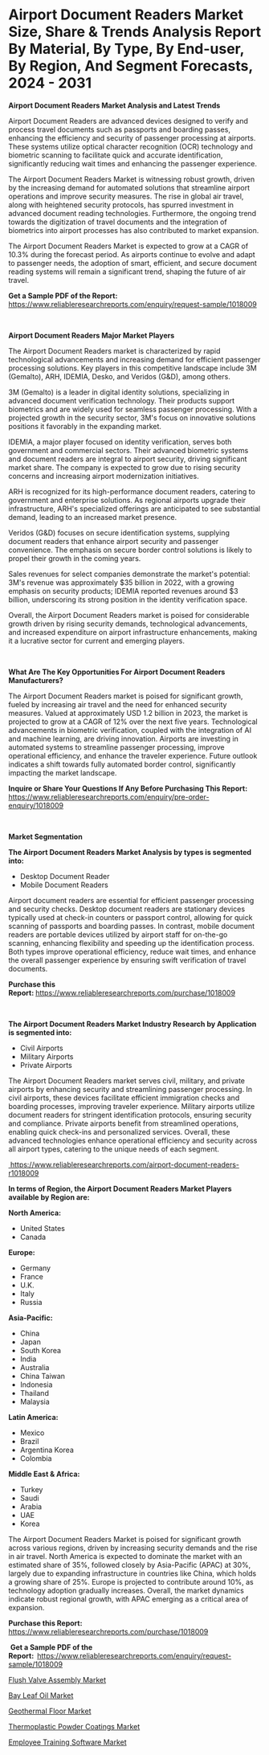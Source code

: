 <p><h1>Airport Document Readers Market Size, Share & Trends Analysis Report By Material, By Type, By End-user, By Region, And Segment Forecasts, 2024 - 2031</h1></p><p><strong>Airport Document Readers Market Analysis and Latest Trends</strong></p>
<p><p>Airport Document Readers are advanced devices designed to verify and process travel documents such as passports and boarding passes, enhancing the efficiency and security of passenger processing at airports. These systems utilize optical character recognition (OCR) technology and biometric scanning to facilitate quick and accurate identification, significantly reducing wait times and enhancing the passenger experience.</p><p>The Airport Document Readers Market is witnessing robust growth, driven by the increasing demand for automated solutions that streamline airport operations and improve security measures. The rise in global air travel, along with heightened security protocols, has spurred investment in advanced document reading technologies. Furthermore, the ongoing trend towards the digitization of travel documents and the integration of biometrics into airport processes has also contributed to market expansion.</p><p>The Airport Document Readers Market is expected to grow at a CAGR of 10.3% during the forecast period. As airports continue to evolve and adapt to passenger needs, the adoption of smart, efficient, and secure document reading systems will remain a significant trend, shaping the future of air travel.</p></p>
<p><strong>Get a Sample PDF of the Report:&nbsp;</strong> <a href="https://www.reliableresearchreports.com/enquiry/request-sample/1018009">https://www.reliableresearchreports.com/enquiry/request-sample/1018009</a></p>
<p>&nbsp;</p>
<p><strong>Airport Document Readers Major Market Players</strong></p>
<p><p>The Airport Document Readers market is characterized by rapid technological advancements and increasing demand for efficient passenger processing solutions. Key players in this competitive landscape include 3M (Gemalto), ARH, IDEMIA, Desko, and Veridos (G&D), among others.</p><p>3M (Gemalto) is a leader in digital identity solutions, specializing in advanced document verification technology. Their products support biometrics and are widely used for seamless passenger processing. With a projected growth in the security sector, 3M's focus on innovative solutions positions it favorably in the expanding market.</p><p>IDEMIA, a major player focused on identity verification, serves both government and commercial sectors. Their advanced biometric systems and document readers are integral to airport security, driving significant market share. The company is expected to grow due to rising security concerns and increasing airport modernization initiatives.</p><p>ARH is recognized for its high-performance document readers, catering to government and enterprise solutions. As regional airports upgrade their infrastructure, ARH's specialized offerings are anticipated to see substantial demand, leading to an increased market presence.</p><p>Veridos (G&D) focuses on secure identification systems, supplying document readers that enhance airport security and passenger convenience. The emphasis on secure border control solutions is likely to propel their growth in the coming years.</p><p>Sales revenues for select companies demonstrate the market's potential: 3M's revenue was approximately $35 billion in 2022, with a growing emphasis on security products; IDEMIA reported revenues around $3 billion, underscoring its strong position in the identity verification space.</p><p>Overall, the Airport Document Readers market is poised for considerable growth driven by rising security demands, technological advancements, and increased expenditure on airport infrastructure enhancements, making it a lucrative sector for current and emerging players.</p></p>
<p>&nbsp;</p>
<p><strong>What Are The Key Opportunities For Airport Document Readers Manufacturers?</strong></p>
<p><p>The Airport Document Readers market is poised for significant growth, fueled by increasing air travel and the need for enhanced security measures. Valued at approximately USD 1.2 billion in 2023, the market is projected to grow at a CAGR of 12% over the next five years. Technological advancements in biometric verification, coupled with the integration of AI and machine learning, are driving innovation. Airports are investing in automated systems to streamline passenger processing, improve operational efficiency, and enhance the traveler experience. Future outlook indicates a shift towards fully automated border control, significantly impacting the market landscape.</p></p>
<p><strong>Inquire or Share Your Questions If Any Before Purchasing This Report:</strong> <a href="https://www.reliableresearchreports.com/enquiry/pre-order-enquiry/1018009">https://www.reliableresearchreports.com/enquiry/pre-order-enquiry/1018009</a></p>
<p>&nbsp;</p>
<p><strong>Market Segmentation</strong></p>
<p><strong>The Airport Document Readers Market Analysis by types is segmented into:</strong></p>
<p><ul><li>Desktop Document Reader</li><li>Mobile Document Readers</li></ul></p>
<p><p>Airport document readers are essential for efficient passenger processing and security checks. Desktop document readers are stationary devices typically used at check-in counters or passport control, allowing for quick scanning of passports and boarding passes. In contrast, mobile document readers are portable devices utilized by airport staff for on-the-go scanning, enhancing flexibility and speeding up the identification process. Both types improve operational efficiency, reduce wait times, and enhance the overall passenger experience by ensuring swift verification of travel documents.</p></p>
<p><strong>Purchase this Report:&nbsp;</strong><a href="https://www.reliableresearchreports.com/purchase/1018009">https://www.reliableresearchreports.com/purchase/1018009</a></p>
<p>&nbsp;</p>
<p><strong>The Airport Document Readers Market Industry Research by Application is segmented into:</strong></p>
<p><ul><li>Civil Airports</li><li>Military Airports</li><li>Private Airports</li></ul></p>
<p><p>The Airport Document Readers market serves civil, military, and private airports by enhancing security and streamlining passenger processing. In civil airports, these devices facilitate efficient immigration checks and boarding processes, improving traveler experience. Military airports utilize document readers for stringent identification protocols, ensuring security and compliance. Private airports benefit from streamlined operations, enabling quick check-ins and personalized services. Overall, these advanced technologies enhance operational efficiency and security across all airport types, catering to the unique needs of each segment.</p></p>
<p><a href="https://www.reliableresearchreports.com/airport-document-readers-r1018009">&nbsp;https://www.reliableresearchreports.com/airport-document-readers-r1018009</a></p>
<p><strong>In terms of Region, the Airport Document Readers Market Players available by Region are:</strong></p>
<p>
    <p> <strong> North America: </strong>
        <ul>
            <li>United States</li>
            <li>Canada</li>
        </ul>
        </p> 
    <p> <strong> Europe: </strong>
        <ul>
            <li>Germany</li>
            <li>France</li>
            <li>U.K.</li>
            <li>Italy</li>
            <li>Russia</li>
        </ul>
        </p> 
    <p> <strong> Asia-Pacific: </strong>
        <ul>
            <li>China</li>
            <li>Japan</li>
            <li>South Korea</li>
            <li>India</li>
            <li>Australia</li>
            <li>China Taiwan</li>
            <li>Indonesia</li>
            <li>Thailand</li>
            <li>Malaysia</li>
        </ul>
        </p> 
    <p> <strong> Latin America: </strong>
        <ul>
            <li>Mexico</li>
            <li>Brazil</li>
            <li>Argentina Korea</li>
            <li>Colombia</li>
        </ul>
        </p> 
    <p> <strong> Middle East & Africa: </strong>
        <ul>
            <li>Turkey</li>
            <li>Saudi</li>
            <li>Arabia</li>
            <li>UAE</li>
            <li>Korea</li>
        </ul>
    </p>
    </p>
<p><p>The Airport Document Readers Market is poised for significant growth across various regions, driven by increasing security demands and the rise in air travel. North America is expected to dominate the market with an estimated share of 35%, followed closely by Asia-Pacific (APAC) at 30%, largely due to expanding infrastructure in countries like China, which holds a growing share of 25%. Europe is projected to contribute around 10%, as technology adoption gradually increases. Overall, the market dynamics indicate robust regional growth, with APAC emerging as a critical area of expansion.</p></p>
<p><strong>Purchase this Report: </strong><a href="https://www.reliableresearchreports.com/purchase/1018009">https://www.reliableresearchreports.com/purchase/1018009</a></p>
<p>&nbsp;<strong>Get a Sample PDF of the Report:&nbsp;&nbsp;</strong><a href="https://www.reliableresearchreports.com/enquiry/request-sample/1018009">https://www.reliableresearchreports.com/enquiry/request-sample/1018009</a></p>
<p><strong></strong></p>
<p><p><a href="https://medium.com/@kaceyrath_40350/the-global-market-overview-of-the-flush-valve-assembly-market-provides-a-unique-perspective-on-81e46fa5291e">Flush Valve Assembly Market</a></p><p><a href="https://issuu.com/reportprime-2/docs/bay-leaf-oil-market-size-2030.pptx_af896e1bb150ef">Bay Leaf Oil Market</a></p><p><a href="https://medium.com/@bernadette.hunter4468/what-is-geothermal-floor-market-94ff2de5b9ef">Geothermal Floor Market</a></p><p><a href="https://issuu.com/reportprime-2/docs/thermoplastic-powder-coatings-marke_61d89918a89816">Thermoplastic Powder Coatings Market</a></p><p><a href="https://www.linkedin.com/pulse/employee-training-software-industry-analysis-report-its-market-fqprf?trackingId=KyLZ9UDvSeCuXgekaBQDrg%3D%3D">Employee Training Software Market</a></p></p>
